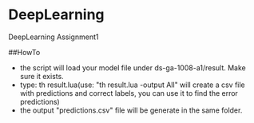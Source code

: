 # DeepLearning
DeepLearning Assignment1

##HowTo
* the script will load your model file under ds-ga-1008-a1/result. Make sure it exists.
* type: th result.lua(use: "th result.lua -output All"  will create a csv file with predictions and correct labels, you can use it to find the error predictions)
* the output "predictions.csv" file will be generate in the same folder.
